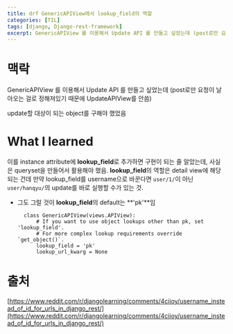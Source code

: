 ```yaml
---
title: drf GenericAPIView에서 lookup_field의 역할
categories: [TIL]
tags: [django, Django-rest-framework]
excerpt: GenericAPIView 를 이용해서 Update API 를 만들고 싶었는데 (post로만 요청이 날아오는 걸로 정해져있기 때문에 UpdateAPIView를 안씀)
---
```


# 맥락

GenericAPIView 를 이용해서 Update API 를 만들고 싶었는데 
(post로만 요청이 날아오는 걸로 정해져있기 때문에 UpdateAPIView를 안씀)

update할 대상이 되는 object를 구해야 했었음

# What I learned

이를 instance attribute에 **lookup_field**로 추가하면 구현이 되는 줄 알았는데, 사실은 queryset을 만들어서 활용해야 했음. **lookup_field**의 역할은 detail view에 해당되는 건데 만약 lookup_field를 username으로 바꾼다면 `user/1/`이 아닌 `user/hanqyu/`의 update를 바로 실행할 수가 있는 것.

- 그도 그럴 것이 **lookup_field**의 default는 **'pk'**임

        class GenericAPIView(views.APIView):
        	# If you want to use object lookups other than pk, set 'lookup_field'.
        	# For more complex lookup requirements override `get_object()`.
        	lookup_field = 'pk'
        	lookup_url_kwarg = None

# 출처

[https://www.reddit.com/r/djangolearning/comments/4ciioy/username_instead_of_id_for_urls_in_django_rest/](https://www.reddit.com/r/djangolearning/comments/4ciioy/username_instead_of_id_for_urls_in_django_rest/)
